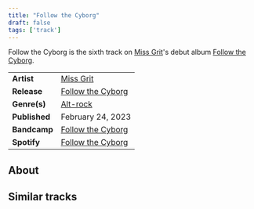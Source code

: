 ```yaml
---
title: "Follow the Cyborg"
draft: false
tags: ['track']
---
```


Follow the Cyborg is the sixth track on [Miss Grit](artists/Miss%20Grit.md)'s debut album [Follow the Cyborg](releases/Miss%Grit/Follow%the%Cyborg.md).

|                  |                                                                                                 |
| ---------------- | ----------------------------------------------------------------------------------------------- |
| **Artist**       | [Miss Grit](artists/Miss%20Grit.md)                                                             |
| **Release**      | [Follow the Cyborg](releases/Miss%Grit/Follow%the%Cyborg.md)                                    |
| **Genre(s)**     | [Alt-rock](genres/Alt-rock.md)                                                                  |
| **Published**    | February 24, 2023                                                                               |
| **Bandcamp**     | [Follow the Cyborg](https://missgrit.bandcamp.com/trackfollow-the-cyborg)                       |
| **Spotify**      | [Follow the Cyborg](https://open.spotify.com/track/29Tr5faNVWpHHaN2JytX98?si=a77d131655e647fc)  |

## About


## Similar tracks
